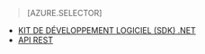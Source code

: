 > [AZURE.SELECTOR]
- [KIT DE DÉVELOPPEMENT LOGICIEL (SDK) .NET](../articles/media-services/media-services-get-media-processor.md)
- [API REST](../articles/media-services/media-services-rest-get-media-processor.md)


<!--HONumber=52--> 

